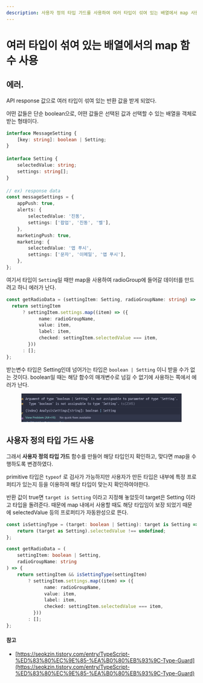 ```yaml
---
description: 사용자 정의 타입 가드를 사용하여 여러 타입이 섞여 있는 배열에서 map 사용하기
---
```


# 여러 타입이 섞여 있는 배열에서의 map 함수 사용

## 에러.

API response 값으로 여러 타입이 섞여 있는 반환 값을 받게 되었다.&#x20;

어떤 값들은 단순 boolean으로, 어떤 값들은 선택된 값과 선택할 수 있는 배열을 객체로 받는 형태이다.

```typescript
interface MessageSetting {
    [key: string]: boolean | Setting;
}

interface Setting {
    selectedValue: string;
    settings: string[];
}

// ex) response data
const messageSettings = {
    appPush: true,
    alerts: {
        selectedValue: '진동',
        settings: ['팝업', '진동', '벨'],
    },
    marketingPush: true,
    marketing: {
        selectedValue: '앱 푸시',
        settings: ['문자', '이메일', '앱 푸시'],
    },
};
```



여기서 타입이 `Setting`일 때만 map을 사용하여 radioGroup에 들어갈 데이터를 만드려고 하니 에러가 난다.&#x20;

```typescript
const getRadioData = (settingItem: Setting, radioGroupName: string) => {
  return settingItem
      ? settingItem.settings.map((item) => ({
            name: radioGroupName,
            value: item,
            label: item,
            checked: settingItem.selectedValue === item,
        }))
      : [];
};
```

받는변수 타입은 Setting인데 넘어가는 타입은 `boolean | Setting` 이니 받을 수가 없는 것이다. boolean일 때는 해당 함수의 매개변수로 넘길 수 없기에 사용하는 쪽에서 에러가 난다.

<figure><img src="../.gitbook/assets/image (1).png" alt=""><figcaption></figcaption></figure>



## 사용자 정의 타입 가드 사용

그래서 **사용자 정의 타입 가드** 함수를 만들어 해당 타입인지 확인하고, 맞다면 map을 수행하도록 변경하였다.&#x20;

primitive 타입은 `typeof` 로 검사가 가능하지만 사용자가 만든 타입은 내부에 특정 프로퍼티가 있는지 등을 이용하여 해당 타입이 맞는지 확인하여야한다.&#x20;

반환 값이 true면 `target is Setting` 이라고 지정해 놓았듯이 target은 Setting 이라고 타입을 돌려준다. 때문에 map 내에서 사용할 때도 해당 타입임이 보장 되었기 때문에 selectedValue 등의 프로퍼티가 자동완성으로 뜬다.

```typescript
const isSettingType = (target: boolean | Setting): target is Setting => {
    return (target as Setting).selectedValue !== undefined;
};
```

```typescript
const getRadioData = (
    settingItem: boolean | Setting,
    radioGroupName: string
) => {
    return settingItem && isSettingType(settingItem)
        ? settingItem.settings.map((item) => ({
              name: radioGroupName,
              value: item,
              label: item,
              checked: settingItem.selectedValue === item,
          }))
        : [];
};
```





#### 참고

* [https://seokzin.tistory.com/entry/TypeScript-%ED%83%80%EC%9E%85-%EA%B0%80%EB%93%9C-Type-Guard](https://seokzin.tistory.com/entry/TypeScript-%ED%83%80%EC%9E%85-%EA%B0%80%EB%93%9C-Type-Guard)



